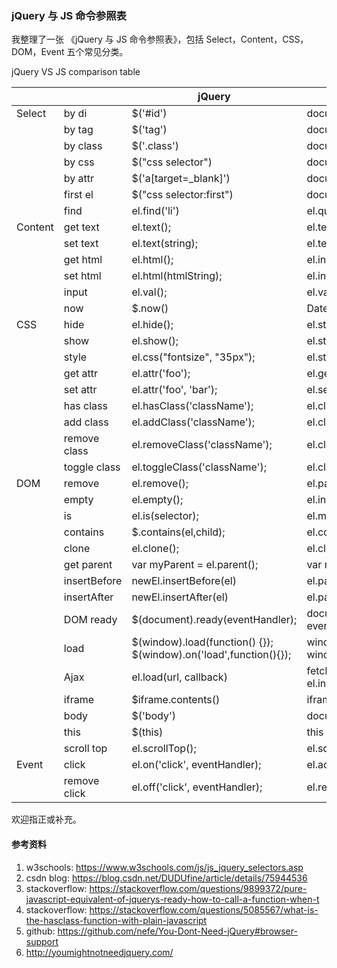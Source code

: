 ### jQuery 与 JS 命令参照表

我整理了一张 《jQuery 与 JS 命令参照表》，包括 Select，Content，CSS，DOM，Event 五个常见分类。

jQuery VS JS comparison table

|         |              | jQuery                                                             | JS                                                                                       |
|---------|--------------|--------------------------------------------------------------------|------------------------------------------------------------------------------------------|
| Select  | by di        | $('#id')                                                           | document.getElementById('id')                                                            |
|         | by tag       | $('tag')                                                           | document.getElementsByTagName('tag')                                                     |
|         | by class     | $('.class')                                                        | document.getElementsByClassName("class");                                                |
|         | by css       | $("css selector")                                                  | document.querySelectorAll("css selector")                                                |
|         | by attr      | $('a[target=_blank]')                                              | document.querySelectorAll('a[target=_blank]');                                           |
|         | first el     | $("css selector:first")                                            | document.querySelector("css selector")                                                   |
|         | find         | el.find('li')                                                      | el.querySelectorAll('li')                                                                |
| Content | get text     | el.text();                                                         | el.textContent                                                                           |
|         | set text     | el.text(string);                                                   | el.textContent = string;                                                                 |
|         | get html     | el.html();                                                         | el.innerHTML;                                                                            |
|         | set html     | el.html(htmlString);                                               | el.innerHTML = htmlString;                                                               |
|         | input        | el.val();                                                          | el.value;                                                                                |
|         | now          | $.now()                                                            | Date.now()                                                                               |
| CSS     | hide         | el.hide();                                                         | el.style.display = "none";                                                               |
|         | show         | el.show();                                                         | el.style.display = "block";                                                              |
|         | style        | el.css("fontsize", "35px");                                        | el.style.fontSize = "35px";                                                              |
|         | get attr     | el.attr('foo');                                                    | el.getAttribute('foo');                                                                  |
|         | set attr     | el.attr('foo', 'bar');                                             | el.setAttribute('foo', 'bar');                                                           |
|         | has class    | el.hasClass('className');                                          | el.classList.contains('className')                                                       |
|         | add class    | el.addClass('className');                                          | el.classList.add('className');                                                           |
|         | remove class | el.removeClass('className');                                       | el.classList.remove('className');                                                        |
|         | toggle class | el.toggleClass('className');                                       | el.classList.toggle('className');                                                        |
| DOM     | remove       | el.remove();                                                       | el.parentNode.removeChild(el);                                                           |
|         | empty        | el.empty();                                                        | el.innerHTML = null;                                                                     |
|         | is           | el.is(selector);                                                   | el.matches(selector);                                                                    |
|         | contains     | $.contains(el,child);                                              | el.contains(child);                                                                      |
|         | clone        | el.clone();                                                        | el.cloneNode();                                                                          |
|         | get parent   | var myParent = el.parent();                                        | var myParent = el.parentNode;                                                            |
|         | insertBefore | newEl.insertBefore(el)                                             | el.parentNode.insertBefore(newEl,el)                                                     |
|         | insertAfter  | newEl.insertAfter(el)                                              | el.parentNode.insertBefore(newEl,el.nextSibling)                                         |
|         | DOM ready    | $(document).ready(eventHandler);                                   | document.addEventListener('DOMContentLoaded', eventHandler);                             |
|         | load         | $(window).load(function() {});  $(window).on('load',function(){}); | window.onload = function(){};    window.addEventListener('load', function(){});          |
|         | Ajax         | el.load(url, callback)                                             | fetch(url).then(data => data.text() ).then(data=>{ el.innerHTML = data }).then(callback) |
|         | iframe       | $iframe.contents()                                                 | iframe.contentDocument                                                                   |
|         | body         | $('body')                                                          | document.body                                                                            |
|         | this         | $(this)                                                            | this                                                                                     |
|         | scroll top   | el.scrollTop();                                                    | el.scrollTop;                                                                            |
| Event   | click        | el.on('click', eventHandler);                                      | el.addEventListener('click', eventHandler);                                              |
|         | remove click | el.off('click', eventHandler);                                     | el.removeEventListener('click', eventHandler);                                           |

欢迎指正或补充。

#### 参考资料
1. w3schools: https://www.w3schools.com/js/js_jquery_selectors.asp 
2. csdn blog: https://blog.csdn.net/DUDUfine/article/details/75944536 
3. stackoverflow: https://stackoverflow.com/questions/9899372/pure-javascript-equivalent-of-jquerys-ready-how-to-call-a-function-when-t
4. stackoverflow: https://stackoverflow.com/questions/5085567/what-is-the-hasclass-function-with-plain-javascript 
5. github: https://github.com/nefe/You-Dont-Need-jQuery#browser-support
6. http://youmightnotneedjquery.com/
